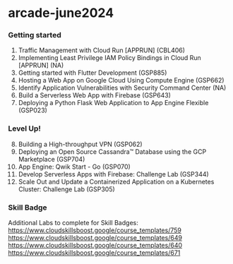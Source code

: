# arcade-june2024
  
### Getting started
  
1. Traffic Management with Cloud Run [APPRUN] (CBL406)
2. Implementing Least Privilege IAM Policy Bindings in Cloud Run [APPRUN] (NA)
3. Getting started with Flutter Development (GSP885)
4. Hosting a Web App on Google Cloud Using Compute Engine (GSP662)
5. Identify Application Vulnerabilities with Security Command Center (NA)
6. Build a Serverless Web App with Firebase (GSP643)
7. Deploying a Python Flask Web Application to App Engine Flexible (GSP023)
  
### Level Up!
  
8. Building a High-throughput VPN (GSP062)
9. Deploying an Open Source Cassandra™ Database using the GCP Marketplace (GSP704)
10. App Engine: Qwik Start - Go (GSP070)
11. Develop Serverless Apps with Firebase: Challenge Lab (GSP344)
12. Scale Out and Update a Containerized Application on a Kubernetes Cluster: Challenge Lab (GSP305)
  
### Skill Badge
Additional Labs to complete for Skill Badges:
https://www.cloudskillsboost.google/course_templates/759
https://www.cloudskillsboost.google/course_templates/649
https://www.cloudskillsboost.google/course_templates/640
https://www.cloudskillsboost.google/course_templates/671